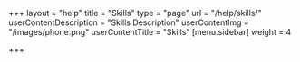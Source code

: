 +++
layout = "help"
title = "Skills"
type = "page"
url = "/help/skills/"
userContentDescription = "Skills Description"
userContentImg = "/images/phone.png"
userContentTitle = "Skills"
[menu.sidebar]
weight = 4

+++
